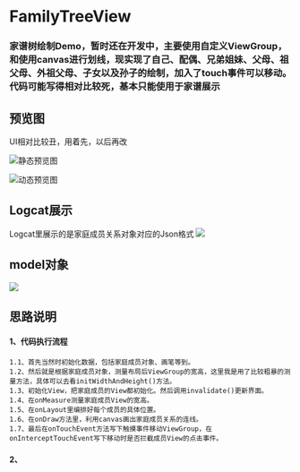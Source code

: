 # FamilyTreeView
### 家谱树绘制Demo，暂时还在开发中，主要使用自定义ViewGroup，和使用canvas进行划线，现实现了自己、配偶、兄弟姐妹、父母、祖父母、外祖父母、子女以及孙子的绘制，加入了touch事件可以移动。代码可能写得相对比较死，基本只能使用于家谱展示

## 预览图
UI相对比较丑，用着先，以后再改

![静态预览图](https://raw.githubusercontent.com/ssj64260/FamilyTreeView/master/image/MainActivityUI.png)

![动态预览图](https://raw.githubusercontent.com/ssj64260/FamilyTreeView/master/image/TGqRvy.gif)

## Logcat展示
Logcat里展示的是家庭成员关系对象对应的Json格式
![](https://raw.githubusercontent.com/ssj64260/FamilyTreeView/master/image/logcat%E5%B1%95%E7%A4%BA.png)

## model对象
![](https://raw.githubusercontent.com/ssj64260/FamilyTreeView/master/image/model%E5%AF%B9%E8%B1%A1.png)

## 思路说明
#### 1、代码执行流程
	1.1、首先当然时初始化数据，包括家庭成员对象、画笔等到。
	1.2、然后就是根据家庭成员对象，测量布局后ViewGroup的宽高，这里我是用了比较粗暴的测量方法，具体可以去看initWidthAndHeight()方法。
	1.3、初始化View，把家庭成员的View都初始化。然后调用invalidate()更新界面。
	1.4、在onMeasure测量家庭成员View的宽高。
	1.5、在onLayout里编排好每个成员的具体位置。
	1.6、在onDraw方法里，利用canvas画出家庭成员关系的连线。
	1.7、最后在onTouchEvent方法写下触摸事件移动ViewGroup，在onInterceptTouchEvent写下移动时是否拦截成员View的点击事件。
  
#### 2、

